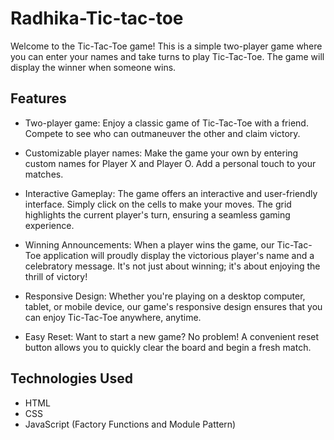 # Radhika-Tic-tac-toe

Welcome to the Tic-Tac-Toe game! This is a simple two-player game where you can enter your names and take turns to play Tic-Tac-Toe. The game will display the winner when someone wins.


## Features

- Two-player game: Enjoy a classic game of Tic-Tac-Toe with a friend. Compete to see who can outmaneuver the other and claim victory.

- Customizable player names: Make the game your own by entering custom names for Player X and Player O. Add a personal touch to your matches.

- Interactive Gameplay: The game offers an interactive and user-friendly interface. Simply click on the cells to make your moves. The grid highlights the current player's turn, ensuring a seamless gaming experience.
  
- Winning Announcements: When a player wins the game, our Tic-Tac-Toe application will proudly display the victorious player's name and a celebratory message. It's not just about winning; it's about enjoying the thrill of victory!
  
- Responsive Design: Whether you're playing on a desktop computer, tablet, or mobile device, our game's responsive design ensures that you can enjoy Tic-Tac-Toe anywhere, anytime.
  
- Easy Reset: Want to start a new game? No problem! A convenient reset button allows you to quickly clear the board and begin a fresh match.
  
  
## Technologies Used


- HTML
- CSS
- JavaScript (Factory Functions and Module Pattern)
